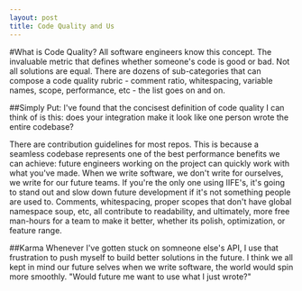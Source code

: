 ```yaml
---
layout: post
title: Code Quality and Us
---
```


#What is Code Quality?
All software engineers know this concept. The invaluable metric that defines whether someone's code is good or bad. Not all solutions are equal. There are dozens of sub-categories that can compose a code quality rubric - comment ratio, whitespacing, variable names, scope, performance, etc -  the list goes on and on.

##Simply Put:
I've found that the concisest definition of code quality I can think of is this: does your integration make it look like one person wrote the entire codebase?

There are contribution guidelines for most repos. This is because a seamless codebase represents one of the best performance benefits we can achieve: future engineers working on the project can quickly work with what you've made. When we write software, we don't write for ourselves, we write for our future teams. If you're the only one using IIFE's, it's going to stand out and slow down future development if it's not something people are used to. Comments, whitespacing, proper scopes that don't have global namespace soup, etc, all contribute to readability, and ultimately, more free man-hours for a team to make it better, whether its polish, optimization, or feature range.

##Karma
Whenever I've gotten stuck on somneone else's API, I use that frustration to push myself to build better solutions in the future. I think we all kept in mind our future selves when we write software, the world would spin more smoothly. "Would future me want to use what I just wrote?"

